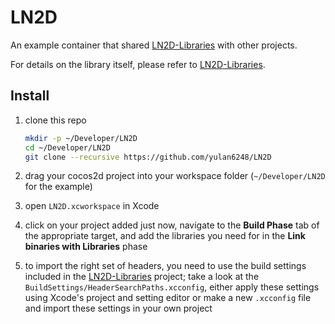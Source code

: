 LN2D
====

An example container that shared [LN2D-Libraries] with other projects. 

For details on the library itself, please refer to [LN2D-Libraries].



[LN2D-Libraries]: https://github.com/yulan6248/LN2D-Libraries


Install
-------

1. clone this repo

    ~~~sh
    mkdir -p ~/Developer/LN2D
    cd ~/Developer/LN2D
    git clone --recursive https://github.com/yulan6248/LN2D
    ~~~

2. drag your cocos2d project into your workspace folder (`~/Developer/LN2D` for the example)
3. open `LN2D.xcworkspace` in Xcode
4. click on your project added just now, navigate to the **Build Phase** tab of the appropriate target, and add the libraries you need for in the **Link binaries with Libraries** phase
5. to import the right set of headers, you need to use the build settings included in the [LN2D-Libraries] project; take a look at the `BuildSettings/HeaderSearchPaths.xcconfig`, either apply these settings using Xcode's project and setting editor or make a new `.xcconfig` file and import these settings in your own project
